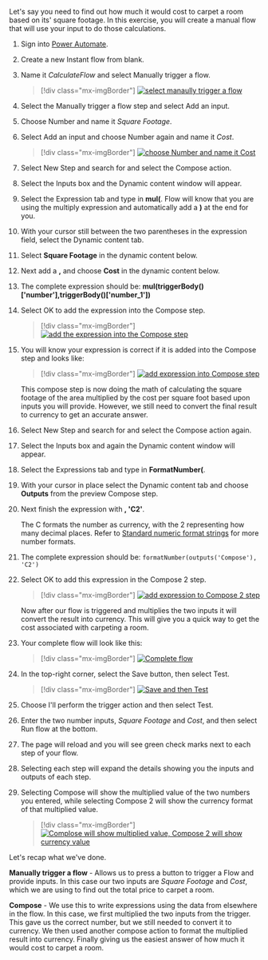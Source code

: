Let's say you need to find out how much it would cost to carpet a room based on its' square footage. In this exercise, you will create a manual flow that will use your input to do those calculations.

1.  Sign into [Power Automate](https://flow.microsoft.com/?azure-portal=true).

1.  Create a new Instant flow from blank.

1.  Name it *CalculateFlow* and select Manually trigger a flow.

	> [!div class="mx-imgBorder"]
	> [![select manaully trigger a flow](../media/manually-trigger-flow-ss.png)](../media/manually-trigger-flow-ss.png#lightbox)

1.  Select the Manually trigger a flow step and select Add an input.

1.  Choose Number and name it *Square Footage*.

1.  Select Add an input and choose Number again and name it *Cost*.

	> [!div class="mx-imgBorder"]
	> [![choose Number and name it Cost](../media/cost-ss.png)](../media/cost-ss.png#lightbox)

1.  Select New Step and search for and select the Compose action.

1.  Select the Inputs box and the Dynamic content window will appear.

1.  Select the Expression tab and type in **mul(**. Flow will know that you are using the multiply expression and automatically add a **)** at the end for you.

1. With your cursor still between the two parentheses in the expression field, select the Dynamic content tab.

1. Select **Square Footage** in the dynamic content below.

1. Next add a **,** and choose **Cost** in the dynamic content below.

1. The complete expression should be:
    **mul(triggerBody()['number'],triggerBody()['number_1'])**

1. Select OK to add the expression into the Compose step.

	> [!div class="mx-imgBorder"]
	> [![add the expression into the Compose step](../media/add-expression-ss.png)](../media/add-expression-ss.png#lightbox)

1. You will know your expression is correct if it is added into the Compose step and looks like:

	> [!div class="mx-imgBorder"]
	> [![add expression into Compose step](../media/correct-expression-ss.png)](../media/correct-expression-ss.png#lightbox)

	This compose step is now doing the math of calculating the square footage of the area multiplied by the cost per square foot based upon inputs you will provide. However, we still need to convert the final result to currency to get an accurate answer.

1. Select New Step and search for and select the Compose action again.

1. Select the Inputs box and again the Dynamic content window will appear.

1. Select the Expressions tab and type in **FormatNumber(**.

1. With your cursor in place select the Dynamic content tab and choose **Outputs** from the preview Compose step.

1. Next finish the expression with **, 'C2'**.

    The C formats the number as currency, with the 2 representing how many decimal places. Refer to [Standard numeric format strings](https://docs.microsoft.com/dotnet/standard/base-types/standard-numeric-format-strings/?azure-portal=true) for more number formats.

1. The complete expression should be:
    `formatNumber(outputs('Compose'), 'C2')`

1. Select OK to add this expression in the Compose 2 step.

	> [!div class="mx-imgBorder"]
	> [![add expression to Compose 2 step](../media/add-expression-compose-ss.png)](../media/add-expression-compose-ss.png#lightbox)

	Now after our flow is triggered and multiplies the two inputs it will convert the result into currency. This will give you a quick way to get the cost associated with carpeting a room.

1. Your complete flow will look like this:

	> [!div class="mx-imgBorder"]
	> [![Complete flow](../media/complete-flow-ss.png)](../media/complete-flow-ss.png#lightbox)

1. In the top-right corner, select the Save button, then select Test.

	> [!div class="mx-imgBorder"]
	> [![Save and then Test](../media/save-test-ss.png)](../media/save-test-ss.png#lightbox)

1. Choose I'll perform the trigger action and then select Test.

1. Enter the two number inputs, *Square Footage* and *Cost*, and then select Run flow at the bottom.

1. The page will reload and you will see green check marks next to each step of your flow.

1. Selecting each step will expand the details showing you the inputs and outputs of each step.

1. Selecting Compose will show the multiplied value of the two numbers you entered, while selecting Compose 2 will show the currency format of that multiplied value.

	> [!div class="mx-imgBorder"]
	> [![Complose will show multiplied value, Compose 2 will show currency value](../media/value-ss.png)](../media/value-ss.png#lightbox)

Let's recap what we've done.

**Manually trigger a flow** - Allows us to press a button to trigger a Flow and provide inputs. In this case our two inputs are *Square Footage* and *Cost*, which we are using to find out the total price to carpet a room.

**Compose** - We use this to write expressions using the data from elsewhere in the flow. In this case, we first multiplied the two inputs from the trigger. This gave us the correct number, but we still needed to convert it to currency. We then used another compose action to format the multiplied result into currency. Finally giving us the easiest answer of how much it would cost to carpet a room.

